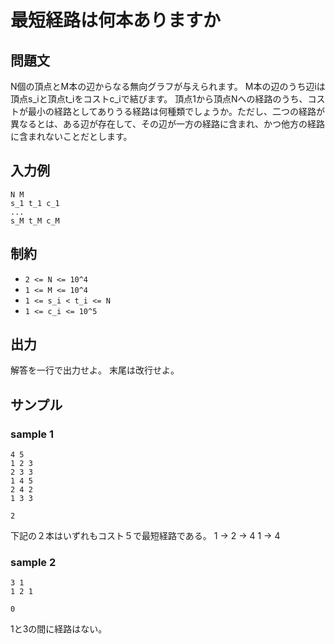 # 最短経路は何本ありますか

## 問題文

N個の頂点とM本の辺からなる無向グラフが与えられます。
M本の辺のうち辺iは頂点s_iと頂点t_iをコストc_iで結びます。
頂点1から頂点Nへの経路のうち、コストが最小の経路としてありうる経路は何種類でしょうか。ただし、二つの経路が異なるとは、ある辺が存在して、その辺が一方の経路に含まれ、かつ他方の経路に含まれないことだとします。

## 入力例

```
N M
s_1 t_1 c_1
...
s_M t_M c_M
```

## 制約

- `2 <= N <= 10^4`
- `1 <= M <= 10^4`
- `1 <= s_i < t_i <= N`
- `1 <= c_i <= 10^5`

## 出力

解答を一行で出力せよ。
末尾は改行せよ。

## サンプル


### sample 1

```
4 5
1 2 3
2 3 3
1 4 5
2 4 2
1 3 3

```

```
2
```
下記の２本はいずれもコスト５で最短経路である。
1 -> 2 -> 4
1 -> 4

### sample 2

```
3 1
1 2 1
```

```
0

```

1と3の間に経路はない。